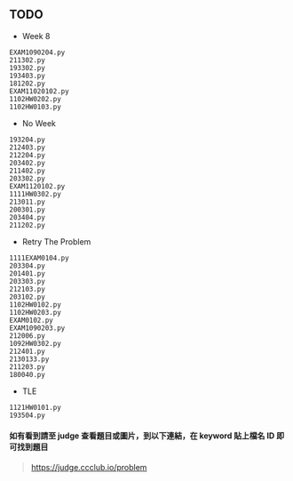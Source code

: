 ## TODO

- Week 8
```
EXAM1090204.py
211302.py
193302.py
193403.py
181202.py
EXAM11020102.py
1102HW0202.py
1102HW0103.py
```

- No Week
```
193204.py
212403.py
212204.py
203402.py
211402.py
203302.py
EXAM1120102.py
1111HW0302.py
213011.py
200301.py
203404.py
211202.py
```

- Retry The Problem
```
1111EXAM0104.py
203304.py
201401.py
203303.py
212103.py
203102.py
1102HW0102.py
1102HW0203.py
EXAM0102.py
EXAM1090203.py
212006.py
1092HW0302.py
212401.py
2130133.py
211203.py
180040.py
```

- TLE
```
1121HW0101.py
193504.py
```

#### 如有看到請至 judge 查看題目或圖片，到以下連結，在 keyword 貼上檔名 ID 即可找到題目

> https://judge.ccclub.io/problem